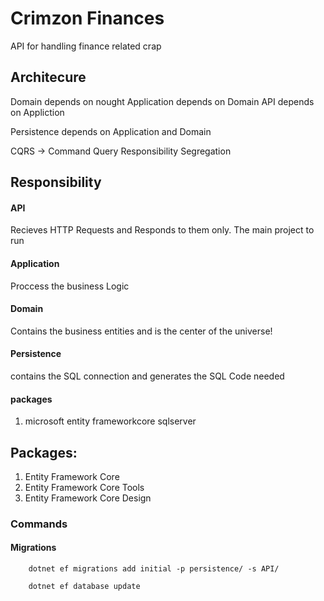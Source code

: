 # Crimzon Finances

API for handling finance related crap


## Architecure

  Domain depends on nought
  Application depends on Domain
  API depends on Appliction

  Persistence depends on Application and Domain


  CQRS -> Command Query Responsibility Segregation
  

## Responsibility

#### API
 Recieves HTTP Requests and Responds to them only.
 The main project to run 

#### Application
  Proccess the business Logic

#### Domain
  Contains the business entities and is the center of the universe!

#### Persistence
  contains the SQL connection and generates the SQL Code needed
  #### packages
  1. microsoft entity frameworkcore sqlserver

## Packages:
 
 1. Entity Framework Core
 1. Entity Framework Core Tools
 2. Entity Framework Core Design

### Commands
#### Migrations
```
    dotnet ef migrations add initial -p persistence/ -s API/

    dotnet ef database update
```


